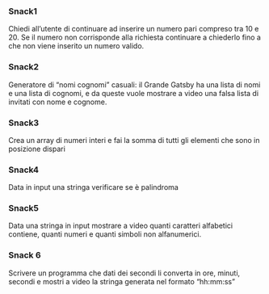 ### Snack1
Chiedi all’utente di continuare ad inserire un numero pari compreso tra 10 e 20. Se il numero non corrisponde alla richiesta continuare a chiederlo fino a che non viene inserito un numero valido.
### Snack2
Generatore di “nomi cognomi” casuali: il Grande Gatsby ha una lista di nomi e una lista di cognomi, e da queste vuole mostrare a video una falsa lista di invitati con nome e cognome.
### Snack3
Crea un array di numeri interi e fai la somma di tutti gli elementi che sono in posizione dispari
### Snack4
Data in input una stringa verificare se è palindroma
### Snack5
Data una stringa in input mostrare a video quanti caratteri alfabetici contiene, quanti numeri e quanti simboli non alfanumerici.
### Snack 6
Scrivere un programma che dati dei secondi li converta in ore, minuti, secondi e mostri a video la stringa generata nel formato “hh:mm:ss”
